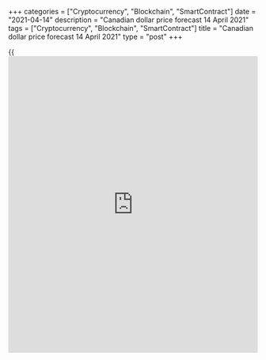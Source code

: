 +++
categories = ["Cryptocurrency", "Blockchain", "SmartContract"]
date = "2021-04-14"
description = "Canadian dollar price forecast 14 April 2021"
tags = ["Cryptocurrency", "Blockchain", "SmartContract"]
title = "Canadian dollar price forecast 14 April 2021"
type = "post"
+++

{{<iframe id="large-banner" src="https://www.bounty.group/#slide=22.0" width="100%" height="600" scrolling="no" style="border: 0px solid rgb(216, 221, 230); border-radius: 3px;">}}

2021-04-14

2021-04-14

Canadian dollar trying to catch up with greenback. Forecast as of
14.04.2021Dmitri Demidenko

Leaders don't just become leaders. The Canadian dollar has many
advantages, and if it manages to use them correctly, the [USDCAD][1]
downtrend will be able to recover quickly. Let us discuss the Forex
outlook and make up a trading plan

## Fundamental Canadian dollar forecast for six months

Strong demand for Canada's rich natural resources, attractive local bond
yields, and proximity to the US economy, which will help recover
positions of the Canadian export market, made the Loonie one of the race
leaders for the title of the best-performing G10 currency in 2021.
Unlike the greenback, whose positions will be very volatile this year,
the Canadian dollar has a good chance of beating the USD.

The BoC's intention to taper the QE allows the Canadian bond yields to
compete with the Treasury yields. This played into the hands of the
Loonie in its struggle with other currencies, except the greenback. At
the end of the first quarter, the CAD showed the best rise since 2007
against low-yielding currencies, including the yen and the franc. The
high credit rating and limited funding in US dollars allow the CAD to
outperform the emerging markets' currencies.

### Dynamics of the Canadian dollar against the Swiss franc

 _Source: Bloomberg._

Most crude oil benchmarks prices increased by 22-23% in the first
quarter, contributing to [USDCAD][1] downtrend. Since the second half of
March, [Brent][2] and [WTI][3] price consolidation resulted in the
pair's transition to a trading range of 1.251-1.262. At the same time,
the 21-day correlation of the trade-weighted CAD rate and the Bloomberg
Commodity Index exceeded 70%, which is the highest value in the last
five years. In my opinion, the strong connection between the analyzed
pair and the oil-driven commodity market will remain. The OPEC+ forecast
for the increase of global demand by 100,000 b/d and global GDP up to
5.4% allows counting on further strengthening of the Canadian dollar.

Due to its territorial proximity to the US, Ottawa is one of the main
beneficiaries of Washington's massive fiscal stimulus. This fact allows
41% of Canadians to expect the country's economy to improve over the
next six months, reaching the highest figures since 2010.

However, it cannot be said that [USDCAD][1] bears have no weak points.
The vaccination rate in Canada is slower than in the US. Only 22% of the
Canadian population received at least one dose, while only 2.2% received
two injections. The US' figures look more encouraging, 57% and 22.6%. At
the same time, the proportion of infected per 100 thousand Canadians for
the first time in the [history](https://www.fixpro.org/post/chargeless-historical-data-api-backtesting/) of observations overtook the US figures.

### Dynamics of COVID-19 cases

 _Source: Bloomberg._

Banks' opinions on the prospects of [USDCAD][1] differ. The CIBC
believes that the pair price will rise as the markets overestimated the
BoC's readiness to normalize monetary [policy](https://www.fintechee.com/policy/), while the factor of
accelerating global economic growth has already been priced. The BMO
expects the greenback price to drop to CA$1.22.

### [USDCAD][1] trading plan for six months

I remain a CAD bull and forecast [USDCAD][1] to decline towards 1.22 and
1.2 over the next 6 and 12 months. While oil and the Canadian dollar are
playing catch-up with the US dollar, the rapid growth of the world
economy and global oil demand will allow them to recover the existing
trends. A successful breakout of the support at 1.251 may serve as a
reason for entering USDCAD shorts.



## Price chart of USDCAD in real time mode

The content of this article reflects the author’s opinion and does not
necessarily reflect the official position of LiteForex. The material
published on this page is provided for informational purposes only and
should not be considered as the provision of investment advice for the
purposes of Directive 2004/39/EC.

Rate this article:

{{value}}

( {{count}} {{title}} )

   1. my.liteforex.com/trading/chart?symbol=USDCAD&returnUrl=true
   2. my.liteforex.com/trading/chart?symbol=UKBrent_n&returnUrl=true
   3. my.liteforex.com/trading/chart?symbol=USCrude_n&returnUrl=true